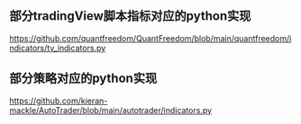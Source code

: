 
## 部分tradingView脚本指标对应的python实现
https://github.com/quantfreedom/QuantFreedom/blob/main/quantfreedom/indicators/tv_indicators.py

## 部分策略对应的python实现
https://github.com/kieran-mackle/AutoTrader/blob/main/autotrader/indicators.py